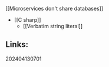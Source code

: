 
[[Microservices don't share databases]]

- [[C sharp]]
	- [[Verbatim string literal]]
## Links:



202404130701